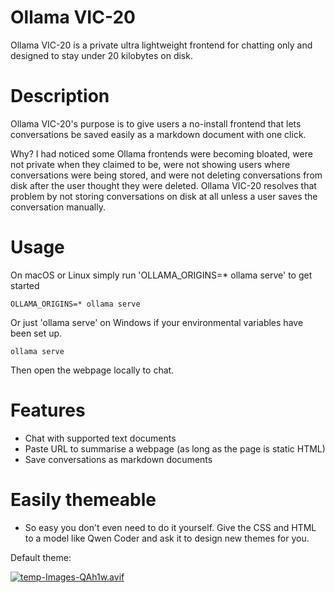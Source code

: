 # Ollama VIC-20

Ollama VIC-20 is a private ultra lightweight frontend for chatting only and designed to stay under 20 kilobytes on disk.

# Description

Ollama VIC-20's purpose is to give users a no-install frontend that lets conversations be saved easily as a markdown document with one click. 

Why? I had noticed some Ollama frontends were becoming bloated, were not private when they claimed to be, were not showing users where conversations were being stored, and were not deleting conversations from disk after the user thought they were deleted. Ollama VIC-20 resolves that problem by not storing conversations on disk at all unless a user saves the conversation manually.

# Usage

On macOS or Linux simply run 'OLLAMA_ORIGINS=* ollama serve' to get started

```
OLLAMA_ORIGINS=* ollama serve
```

Or just 'ollama serve' on Windows if your environmental variables have been set up.

```
ollama serve
```

Then open the webpage locally to chat. 

# Features

- Chat with supported text documents
- Paste URL to summarise a webpage (as long as the page is static HTML)
- Save conversations as markdown documents

# Easily themeable 

- So easy you don't even need to do it yourself. Give the CSS and HTML to a model like Qwen Coder and ask it to design new themes for you.

Default theme:

[![temp-Images-QAh1w.avif](https://i.postimg.cc/KzZgX28H/temp-Images-QAh1w.avif)](https://postimg.cc/VSVNM2Mq)

